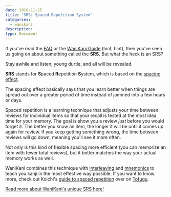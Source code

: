 ```yaml
---
date: 2018-11-25
title: "SRS: Spaced Repetition System"
categories:
  - wanikani
description:
type: Document
---
```


If you've read the [FAQ](https://www.wanikani.com/faq) or the [WaniKani Guide](www.wanikani.com/guide) (hint, hint), then you've seen us going on about something called the **SRS.** But what the heck is an SRS?

Stay awhile and listen, young durtle, and all will be revealed.

**SRS** stands for **S**paced **R**epetition **S**ystem, which is based on the [spacing effect](https://en.wikipedia.org/wiki/Spacing_effect).

The spacing effect basically says that you learn better when things are spread out over a greater period of time instead of jammed into a few hours or days.

Spaced repetition is a learning technique that adjusts your time between reviews for individual items so that your recall is tested at the most idea time for your memory. The goal is show you a review _just_ before you would forget it. The better you know an item, the longer it will be until it comes up again for review. If you keep getting something wrong, the time between reviews will go down, meaning you'll see it more often.

Not only is this kind of flexible spacing more efficient (you can memorize an item with fewer total reviews), but it better matches the way your actual memory works as well.

WaniKani combines this technique with [interleaving](https://www.tofugu.com/japanese/interleaving-japanese/) and [mnemonics](https://www.tofugu.com/series/japanese-mnemonics/) to teach you kanji in the most effective way possible. If you want to know more, check out Koichi's [guide to spaced repetition](https://www.tofugu.com/japanese/spaced-repetition/) over on [Tofugu](www.tofugu.com).

[Read more about WaniKani's unique SRS here!](#)
